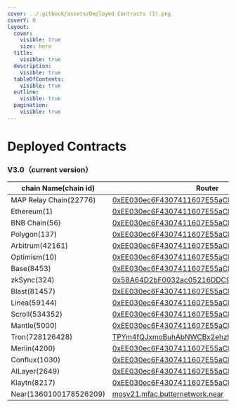 ```yaml
---
cover: ../.gitbook/assets/Deployed Contracts (1).png
coverY: 0
layout:
  cover:
    visible: true
    size: hero
  title:
    visible: true
  description:
    visible: true
  tableOfContents:
    visible: true
  outline:
    visible: true
  pagination:
    visible: true
---
```

# Deployed Contracts

### V3.0（current version）

| chain Name(chain id)   | Router                                                                                                                            | Adapter                                                                                                                      |
|------------------------|-----------------------------------------------------------------------------------------------------------------------------------| ---------------------------------------------------------------------------------------------------------------------------- |
| MAP Relay Chain(22776) | [0xEE030ec6F4307411607E55aCD08e628Ae6655B86](https://www.maposcan.io/address/0xEE030ec6F4307411607E55aCD08e628Ae6655B86)          | [0xaa301070448385cfAaC5913A67B16C4392944a8f](https://www.maposcan.io/address/0xaa301070448385cfAaC5913A67B16C4392944a8f)         |
| Ethereum(1)            | [0xEE030ec6F4307411607E55aCD08e628Ae6655B86](https://etherscan.io/address/0xEE030ec6F4307411607E55aCD08e628Ae6655B86)             | [0xaa301070448385cfAaC5913A67B16C4392944a8f](https://etherscan.io/address/0xaa301070448385cfAaC5913A67B16C4392944a8f)             |
| BNB Chain(56)          | [0xEE030ec6F4307411607E55aCD08e628Ae6655B86](https://bscscan.com/address/0xEE030ec6F4307411607E55aCD08e628Ae6655B86)              | [0xaa301070448385cfAaC5913A67B16C4392944a8f](https://bscscan.com/address/0xaa301070448385cfAaC5913A67B16C4392944a8f)              |
| Polygon(137)           | [0xEE030ec6F4307411607E55aCD08e628Ae6655B86](https://polygonscan.com/address/0xEE030ec6F4307411607E55aCD08e628Ae6655B86)          | [0xaa301070448385cfAaC5913A67B16C4392944a8f](https://polygonscan.com/address/0xaa301070448385cfAaC5913A67B16C4392944a8f)          |
| Arbitrum(42161)        | [0xEE030ec6F4307411607E55aCD08e628Ae6655B86](https://arbiscan.io/address/0xEE030ec6F4307411607E55aCD08e628Ae6655B86)              | [0xaa301070448385cfAaC5913A67B16C4392944a8f](https://arbiscan.io/address/0xaa301070448385cfAaC5913A67B16C4392944a8f)              |
| Optimism(10)           | [0xEE030ec6F4307411607E55aCD08e628Ae6655B86](https://optimistic.etherscan.io/address/0xEE030ec6F4307411607E55aCD08e628Ae6655B86)  | [0xaa301070448385cfAaC5913A67B16C4392944a8f](https://optimistic.etherscan.io/address/0xaa301070448385cfAaC5913A67B16C4392944a8f) |
| Base(8453)             | [0xEE030ec6F4307411607E55aCD08e628Ae6655B86](https://basescan.org/address/0xEE030ec6F4307411607E55aCD08e628Ae6655B86)             | [0xaa301070448385cfAaC5913A67B16C4392944a8f](https://basescan.org/address/0xaa301070448385cfAaC5913A67B16C4392944a8f)             |
| zkSync(324)            | [0x58A64D2bF0032ac05216DDC9cadD0F9DB828BBF5](https://era.zksync.network/address/0x58A64D2bF0032ac05216DDC9cadD0F9DB828BBF5)       | [0xaC74fE3b317023fA1BB2bEAB1771406Bf6f15861](https://era.zksync.network/address/0xaC74fE3b317023fA1BB2bEAB1771406Bf6f15861)       |
| Blast(81457)           | [0xEE030ec6F4307411607E55aCD08e628Ae6655B86](https://blastscan.io/address/0xEE030ec6F4307411607E55aCD08e628Ae6655B86)             | [0xaa301070448385cfAaC5913A67B16C4392944a8f](https://blastscan.io/address/0xaa301070448385cfAaC5913A67B16C4392944a8f)            |
| Linea(59144)           | [0xEE030ec6F4307411607E55aCD08e628Ae6655B86](https://lineascan.build/address/0xEE030ec6F4307411607E55aCD08e628Ae6655B86)          | [0xaa301070448385cfAaC5913A67B16C4392944a8f](https://lineascan.build/address/0xaa301070448385cfAaC5913A67B16C4392944a8f)          |
| Scroll(534352)         | [0xEE030ec6F4307411607E55aCD08e628Ae6655B86](https://scrollscan.com/address/0xEE030ec6F4307411607E55aCD08e628Ae6655B86)           | [0xaa301070448385cfAaC5913A67B16C4392944a8f](https://scrollscan.com/address/0xaa301070448385cfAaC5913A67B16C4392944a8f)           |
| Mantle(5000)           | [0xEE030ec6F4307411607E55aCD08e628Ae6655B86](https://explorer.mantle.xyz/address/0xEE030ec6F4307411607E55aCD08e628Ae6655B86)      | [0xaa301070448385cfAaC5913A67B16C4392944a8f](https://explorer.mantle.xyz/address/0xaa301070448385cfAaC5913A67B16C4392944a8f)      |
| Tron(728126428)        | [TPYm4fQJxmoBuhAbNWCBx2ehzhVJ1fxFNP](https://tronscan.org/#/contract/TPYm4fQJxmoBuhAbNWCBx2ehzhVJ1fxFNP)                          | [TYCXm93z8oAhhdT2C2VqEFbSnBAmWzXqo1](https://tronscan.org/#/contract/TYCXm93z8oAhhdT2C2VqEFbSnBAmWzXqo1)                          |
| Merlin(4200)           | [0xEE030ec6F4307411607E55aCD08e628Ae6655B86](https://scan.merlinchain.io/address/0xEE030ec6F4307411607E55aCD08e628Ae6655B86)      | [0xaa301070448385cfAaC5913A67B16C4392944a8f](https://scan.merlinchain.io/address/0xaa301070448385cfAaC5913A67B16C4392944a8f)      |
| Conflux(1030)          | [0xEE030ec6F4307411607E55aCD08e628Ae6655B86](https://evm.confluxscan.io/address/0xEE030ec6F4307411607E55aCD08e628Ae6655B86)       | [0xaa301070448385cfAaC5913A67B16C4392944a8f](https://evm.confluxscan.io/address/0xaa301070448385cfAaC5913A67B16C4392944a8f)       |
| AILayer(2649)          | [0xEE030ec6F4307411607E55aCD08e628Ae6655B86](https://mainnet-explorer.anvm.io/address/0xEE030ec6F4307411607E55aCD08e628Ae6655B86) | [0xaa301070448385cfAaC5913A67B16C4392944a8f](https://mainnet-explorer.anvm.io/address/0xaa301070448385cfAaC5913A67B16C4392944a8f) |
| Klaytn(8217)           | [0xEE030ec6F4307411607E55aCD08e628Ae6655B86](https://klaytnscope.com/account/0xEE030ec6F4307411607E55aCD08e628Ae6655B86)          | [0xaa301070448385cfAaC5913A67B16C4392944a8f](https://klaytnscope.com/account/0xaa301070448385cfAaC5913A67B16C4392944a8f)                 |
| Near(1360100178526209) | [mosv21.mfac.butternetwork.near](https://nearblocks.io/address/mosv21.mfac.butternetwork.near)                                    |                                                                                                                              |
